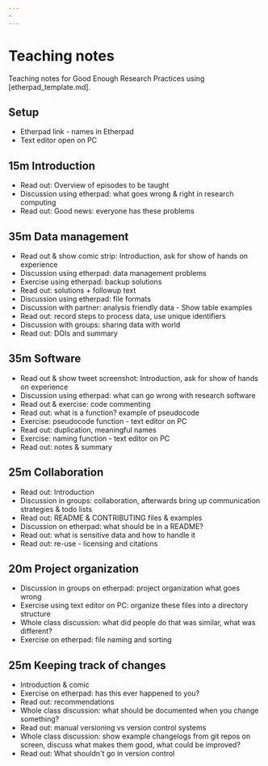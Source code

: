 ```yaml
---
~
---
```


# Teaching notes

Teaching notes for Good Enough Research Practices using [etherpad\_template.md].

## Setup

- Etherpad link - names in Etherpad
- Text editor open on PC

## 15m Introduction

- Read out: Overview of episodes to be taught
- Discussion using etherpad: what goes wrong \& right in research computing
- Read out: Good news: everyone has these problems

## 35m Data management

- Read out \& show comic strip: Introduction, ask for show of hands on experience
- Discussion using etherpad: data management problems
- Exercise using etherpad: backup solutions
- Read out: solutions + followup text
- Discussion using etherpad: file formats
- Discussion with partner: analysis friendly data - Show table examples
- Read out: record steps to process data, use unique identifiers
- Discussion with groups: sharing data with world
- Read out: DOIs and summary

## 35m Software

- Read out \& show tweet screenshot: Introduction, ask for show of hands on experience
- Discussion using etherpad: what can go wrong with research software
- Read out \& exercise: code commenting
- Read out: what is a function? example of pseudocode
- Exercise: pseudocode function - text editor on PC
- Read out: duplication, meaningful names
- Exercise: naming function - text editor on PC
- Read out: notes \& summary

## 25m Collaboration

- Read out: Introduction
- Discussion in groups: collaboration, afterwards bring up communication strategies \& todo lists
- Read out: README \& CONTRIBUTING files \& examples
- Discussion on etherpad: what should be in a README?
- Read out: what is sensitive data and how to handle it
- Read out: re-use - licensing and citations

## 20m Project organization

- Discussion in groups on etherpad: project organization what goes wrong
- Exercise using text editor on PC: organize these files into a directory structure
- Whole class discussion: what did people do that was similar, what was different?
- Exercise on etherpad: file naming and sorting

## 25m Keeping track of changes

- Introduction \& comic
- Exercise on etherpad: has this ever happened to you?
- Read out: recommendations
- Whole class discussion: what should be documented when you change something?
- Read out: manual versioning vs version control systems
- Whole class discussion: show example changelogs from git repos on screen, discuss what makes them good, what could be improved?
- Read out: What shouldn't go in version control


